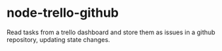 node-trello-github
==================

Read tasks from a trello dashboard and store them as issues in a github repository, updating state changes.
